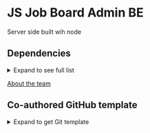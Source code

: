 # JS Job Board Admin BE

Server side built wih node

## Dependencies

<details>
<summary>Expand to see full list</summary>

- axios
- colors
- cors
- dotenv
- express
- express-jwt
- express-rate-limit
- express-validator
- helmet
- jest
- jsonwebtoken
- mongoose
- morgan
- nodemon
- supertest
- uuid
</details>

[About the team](https://github.com/JS-Jr-Dev-Job-Board/About/blob/main/README.md)

## Co-authored GitHub template

<details>
<summary>Expand to get Git template</summary>

```js
git commit -m 'Refactor usability tests.
>
>
Co-authored-by: Zac Smith zrs3141592@gmail.com
Co-authored-by: Alexandra Myers alexandrakay616@gmail.com
Co-authored-by: Brain Reisman, brianreisman@protonmail.com
Co-authored-by: Tom Sherman tom-sherman@lambdastudents.com'


```

</details>

